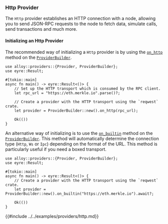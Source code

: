 ### Http Provider

The `Http` provider establishes an HTTP connection with a node, allowing you to send JSON-RPC requests to the node to fetch data, simulate calls, send transactions and much more.

#### Initializing an Http Provider

The recommended way of initializing a `Http` provider is by using the [`on_http`](https://alloy-rs.github.io/alloy/alloy_provider/builder/struct.ProviderBuilder.html#method.on_http) method on the [`ProviderBuilder`](https://alloy-rs.github.io/alloy/alloy_provider/builder/struct.ProviderBuilder.html).

```rust,ignore
use alloy::providers::{Provider, ProviderBuilder};
use eyre::Result;

#[tokio::main]
async fn main() -> eyre::Result<()> {
    // Set up the HTTP transport which is consumed by the RPC client.
    let rpc_url = "https://eth.merkle.io".parse()?;

    // Create a provider with the HTTP transport using the `reqwest` crate.
    let provider = ProviderBuilder::new().on_http(rpc_url);

    Ok(())
}
```

An alternative way of initializing is to use the [`on_builtin`](https://alloy-rs.github.io/alloy/alloy_provider/builder/struct.ProviderBuilder.html#method.on_builtin) method on the [`ProviderBuilder`](https://alloy-rs.github.io/alloy/alloy_provider/builder/struct.ProviderBuilder.html). This method will automatically determine the connection type (`Http`, `Ws` or `Ipc`) depending on the format of the URL. This method is particularly useful if you need a boxed transport.

```rust,ignore
use alloy::providers::{Provider, ProviderBuilder};
use eyre::Result;

#[tokio::main]
async fn main() -> eyre::Result<()> {
    // Create a provider with the HTTP transport using the `reqwest` crate.
    let provider = ProviderBuilder::new().on_builtin("https://eth.merkle.io").await?;

    Ok(())
}
```

{{#include ../../examples/providers/http.md}}